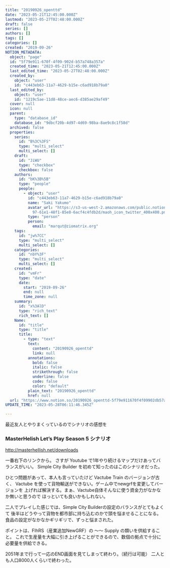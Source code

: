 ```yaml
---
title: "20190926_openttd"
date: "2023-05-21T12:45:00.000Z"
lastmod: "2023-05-27T02:48:00.000Z"
draft: false
series: []
authors: []
tags: []
categories: []
created: "2019-09-26"
NOTION_METADATA:
  object: "page"
  id: "5f79e911-670f-4f09-902d-b57a748a357a"
  created_time: "2023-05-21T12:45:00.000Z"
  last_edited_time: "2023-05-27T02:48:00.000Z"
  created_by:
    object: "user"
    id: "c443eb63-11a7-4629-b15e-c6ad918b79a0"
  last_edited_by:
    object: "user"
    id: "1219c5ae-11d8-48ce-aec6-d385ae29af49"
  cover: null
  icon: null
  parent:
    type: "database_id"
    database_id: "9dbcf20b-4d97-4d69-98ba-8ae9c8c1f58d"
  archived: false
  properties:
    series:
      id: "B%3C%3FS"
      type: "multi_select"
      multi_select: []
    draft:
      id: "JiWU"
      type: "checkbox"
      checkbox: false
    authors:
      id: "bK%3B%5B"
      type: "people"
      people:
        - object: "user"
          id: "c443eb63-11a7-4629-b15e-c6ad918b79a0"
          name: "Saki Yakumo"
          avatar_url: "https://s3-us-west-2.amazonaws.com/public.notion-static.com/3ad1c4\
            97-61e1-48f1-85e8-6acf4c4fdb2d/maoh_icon_twitter_400x400.png"
          type: "person"
          person:
            email: "marqut@ziomatrix.org"
    tags:
      id: "jw%7CC"
      type: "multi_select"
      multi_select: []
    categories:
      id: "nbY%3F"
      type: "multi_select"
      multi_select: []
    created:
      id: "vmFr"
      type: "date"
      date:
        start: "2019-09-26"
        end: null
        time_zone: null
    summary:
      id: "x%3AlD"
      type: "rich_text"
      rich_text: []
    Name:
      id: "title"
      type: "title"
      title:
        - type: "text"
          text:
            content: "20190926_openttd"
            link: null
          annotations:
            bold: false
            italic: false
            strikethrough: false
            underline: false
            code: false
            color: "default"
          plain_text: "20190926_openttd"
          href: null
  url: "https://www.notion.so/20190926_openttd-5f79e911670f4f09902db57a748a357a"
UPDATE_TIME: "2023-05-28T06:11:46.345Z"

---
```

<link rel="stylesheet" href="https://cdn.jsdelivr.net/npm/katex@0.16.2/dist/katex.min.css" integrity="sha384-bYdxxUwYipFNohQlHt0bjN/LCpueqWz13HufFEV1SUatKs1cm4L6fFgCi1jT643X" crossorigin="anonymous">


最近友人とやりまくっているのでシナリオの感想を


### MasterHelish Let’s Play Season 5 シナリオ


http://masterhellish.net/downloads


一番右下のリンクから。 さすが Youtube で1年やり続けるマップだけあってバランスがいい。 Simple City Builder を初めて知ったのはこのシナリオだった。


ひとつ問題があって、本人も言っていたけど Vactube Train のバージョンが古く、 Vactube を使って貨物輸送ができない。ゲーム中でnewgrfを変更してバージョンを 上げれば解決する。まぁ、Vactube自体そんなに使う資金力がなかなか無いと思うので ほっといても良いかもしれない。


二人でプレイした感じでは、Simple City Builderの設定のバランスがとてもよくて 後半はどうやって貨物を都市部に持ち込むのかで頭を悩ませることになる。 食品の設定がなかなかギリギリで、ずっと悩まされた。


ポイントは、FIhRS（産業追加NewGRF）の ～～ Supply の類いを供給すること。 これで生産量を大幅に引き上げることができるので、数個の拠点で十分に必要量を供給できる。


2051年まで行って一応のEND画面を見てしまって終わり。（続行は可能） 二人とも人口8000人くらいで終わった。


